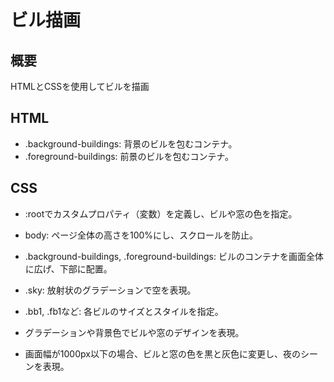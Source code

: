 # ビル描画
## 概要
HTMLとCSSを使用してビルを描画

## HTML
- .background-buildings: 背景のビルを包むコンテナ。
- .foreground-buildings: 前景のビルを包むコンテナ。

## CSS
- :rootでカスタムプロパティ（変数）を定義し、ビルや窓の色を指定。

- body: ページ全体の高さを100%にし、スクロールを防止。

- .background-buildings, .foreground-buildings: ビルのコンテナを画面全体に広げ、下部に配置。

- .sky: 放射状のグラデーションで空を表現。

- .bb1, .fb1など: 各ビルのサイズとスタイルを指定。

- グラデーションや背景色でビルや窓のデザインを表現。

- 画面幅が1000px以下の場合、ビルと窓の色を黒と灰色に変更し、夜のシーンを表現。

